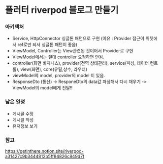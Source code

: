 # 플러터 riverpod 블로그 만들기

### 아키텍처
- Service, HttpConnector 싱글톤 패턴으로 구현 (이유 : Provider 접근이 위젯에서 ref로만 되서 싱글톤 패턴이 좋음)
- ViewModel, Controller는 View관련된 것이어서 Provider로 구현
- ViewModel에서는 절대 controller 요청하면 안됨.
- controller(화면 비지니스), provider(전역 상태관리), service(파싱, 데이터 컨트롤), view(화면), core(유틸,상수, 라우터)
- viewModel의 model, provider의 model 이 있음.
- ResponseDto (통신) -> ResponeDto의 data값 파싱해서 다시 채우기 -> ViewModel의 model에게 전달!!

### 남은 일정
- 게시글 수정
- 게시글 작성
- 유저정보 보기


### 참고
https://getinthere.notion.site/riverpod-a31427c9b3444812b5ff84826c849d7f